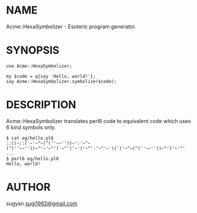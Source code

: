 NAME
====

Acme::HexaSymbolizer - Esoteric program generator.

SYNOPSIS
========

    use Acme::HexaSymbolizer;

    my $code = q{say 'Hello, world!'};
    say Acme::HexaSymbolizer.symbolize($code);

DESCRIPTION
===========

Acme::HexaSymbolizer translates perl6 code to equivalent code which uses 6 kind symbols only.

    $ cat eg/hello.pl6
    ::((~::('~'~^~(^(''~~''))~':'~^~(^(''~~''))~^'~'~^'('~^')'~')'~^':'~^'~')(')'~^~(^(''~~''))~^'('~'^' ...
    $ perl6 eg/hello.pl6
    Hello, world!

AUTHOR
======

sugyan <sugi1982@gmail.com>
